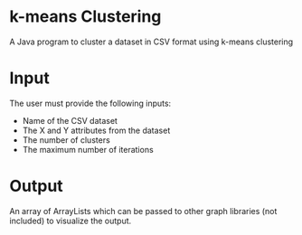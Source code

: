 # k-means Clustering
A Java program to cluster a dataset in CSV format using k-means clustering  

# Input
The user must provide the following inputs:
* Name of the CSV dataset
* The X and Y attributes from the dataset
* The number of clusters
* The maximum number of iterations

# Output
An array of ArrayLists which can be passed to other graph libraries (not included) to visualize the output.

